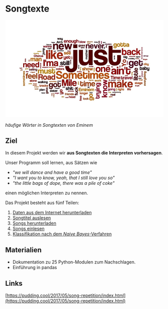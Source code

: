 
# Songtexte

![Eminem](eminem_word_cloud.jpg)

*häufige Wörter in Songtexten von Eminem*

## Ziel

In diesem Projekt werden wir **aus Songtexten die Interpreten vorhersagen**. 

Unser Programm soll lernen, aus Sätzen wie 

* *"we will dance and have a good time"*
* *"I want you to know, yeah, that I still love you so"*
* *"the little bags of dope, there was a pile of coke"*

einen möglichen Interpreten zu nennen.

Das Projekt besteht aus fünf Teilen:

1. [Daten aus dem Internet herunterladen](teil1_songliste.md)
2. [Songtitel auslesen](teil2_songs_extrahieren.md)
3. [Songs herunterladen](teil3_songs_herunterladen.md)
4. [Songs einlesen](teil4_songs_einlesen.md)
5. [Klassifikation nach dem *Naive Bayes*-Verfahren](teil5_vorhersage.md)


## Materialien

* Dokumentation zu 25 Python-Modulen zum Nachschlagen.
* Einführung in pandas

## Links

[https://pudding.cool/2017/05/song-repetition/index.html](https://pudding.cool/2017/05/song-repetition/index.html)
